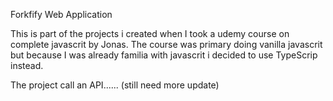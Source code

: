 Forkfify Web Application

This is part of the projects i created when I took a udemy course on complete
javascrit by Jonas. The course was primary doing vanilla javascrit but because
I was already familia with javascrit i decided to use TypeScrip instead.

The project call an API...... (still need more update)
